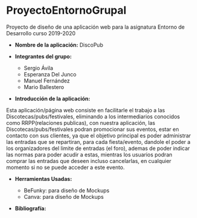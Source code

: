 # ProyectoEntornoGrupal
Proyecto de diseño de una aplicación web para la asignatura Entorno de Desarrollo curso 2019-2020

* **Nombre de la aplicación:** DiscoPub

* **Integrantes del grupo:**
  - Sergio Ávila
  - Esperanza Del Junco
  - Manuel Fernández
  - Mario Ballestero
  
* **Introducción de la aplicación:**

Esta aplicación/página web consiste en facilitarle el trabajo a las Discotecas/pubs/festivales, eliminando a los intermediarios conocidos como RRPP(relaciones publicas), con nuestra aplicación, las Discotecas/pubs/festivales podran promocionar sus eventos, estar en contacto con sus clientes, ya que el objetivo principal es poder administrar las entradas que se repartiran, para cada fiesta/evento, dandole el poder a los organizadores del limite de entradas (el foro), ademas de poder indicar las normas para poder acudir a estas, mientras los usuarios podran comprar las entradas que deseen incluso cancelarlas, en cualquier momento si no se puede acceder a este evento.
* **Herramientas Usadas:**
    - BeFunky: para diseño de Mockups
    - Canva: para diseño de Mockups

* **Bibliografía:**
